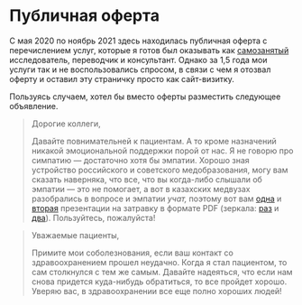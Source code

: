 # Публичная оферта

С мая 2020 по ноябрь 2021 здесь находилась публичная оферта с перечислением услуг, которые я готов был оказывать как [самозанятый](https://npd.nalog.ru/) исследователь, переводчик и консультант. Однако за 1,5 года мои услуги так и не воспользовались спросом, в связи с чем я отозвал оферту и оставил эту страничку просто как сайт-визитку.

Пользуясь случаем, хотел бы вместо оферты разместить следующее объявление.

> Дорогие коллеги,
>
> Давайте повнимательней к пациентам. А то кроме назначений никакой эмоциональной поддержки порой от нас. Я не говорю про симпатию — достаточно хотя бы эмпатии. Хорошо зная устройство российского и советского медобразования, могу вам сказать наверняка, что все, что вы когда-либо слышали об эмпатии — это не помогает, а вот в казахских медвузах разобрались в вопросе и эмпатии _учат,_ поэтому вот вам [одна](http://sirius.zkgmu.kz/sirius/src/PpsModuleFiles/publication/456/353_572_385_%D0%91%D0%B0%D0%B7%D0%BE%D0%B2%D1%8B%D0%B5%20%D0%BD%D0%B0%D0%B2%D1%8B%D0%BA%D0%B8.%20%D0%90%D0%BA%D1%82%D0%B8%D0%B2%D0%BD%D0%BE%D0%B5%20%D1%81%D0%BB%D1%83%D1%88%D0%B0%D0%BD%D0%B8%D0%B5.%20%D0%AD%D0%BC%D0%BF%D0%B0%D1%82%D0%B8%D1%8F.%20%D0%9A%D0%BE%D0%BC%D0%BC%D0%B5%D0%BD%D1%82%D0%B8%D1%80%D0%BE%D0%B2%D0%B0%D0%BD%D0%B8%D0%B5..pdf) и [вторая](http://www.rcrz.kz/files/vebin/1%20%D0%92%D0%B5%D0%B1%D0%B8%D0%BD%D0%B0%D1%80_%D0%A0%D0%B0%D0%B7%D0%B4%D0%B0%D1%82%D0%BE%D1%87%D0%BD%D1%8B%D0%B9%20%D0%BC%D0%B0%D1%82%D0%B5%D1%80%D0%B8%D0%B0%D0%BB.pdf) презентации на затравку в формате PDF (зеркала: [раз](/mirror/353_572_385_%D0%91%D0%B0%D0%B7%D0%BE%D0%B2%D1%8B%D0%B5%20%D0%BD%D0%B0%D0%B2%D1%8B%D0%BA%D0%B8.%20%D0%90%D0%BA%D1%82%D0%B8%D0%B2%D0%BD%D0%BE%D0%B5%20%D1%81%D0%BB%D1%83%D1%88%D0%B0%D0%BD%D0%B8%D0%B5.%20%D0%AD%D0%BC%D0%BF%D0%B0%D1%82%D0%B8%D1%8F.%20%D0%9A%D0%BE%D0%BC%D0%BC%D0%B5%D0%BD%D1%82%D0%B8%D1%80%D0%BE%D0%B2%D0%B0%D0%BD%D0%B8%D0%B5..pdf) и [два](/mirror/1%20%D0%92%D0%B5%D0%B1%D0%B8%D0%BD%D0%B0%D1%80_%D0%A0%D0%B0%D0%B7%D0%B4%D0%B0%D1%82%D0%BE%D1%87%D0%BD%D1%8B%D0%B9%20%D0%BC%D0%B0%D1%82%D0%B5%D1%80%D0%B8%D0%B0%D0%BB.pdf)). Пользуйтесь, пожалуйста!

> Уважаемые пациенты,
> 
> Примите мои соболезнования, если ваш контакт со здравоохранением прошел неудачно. Когда я стал пациентом, то сам столкнулся с тем же самым. Давайте надеяться, что если нам снова придется куда-нибудь обратиться, то все пройдет хорошо. Уверяю вас, в здравоохранении все еще полно хороших людей!
